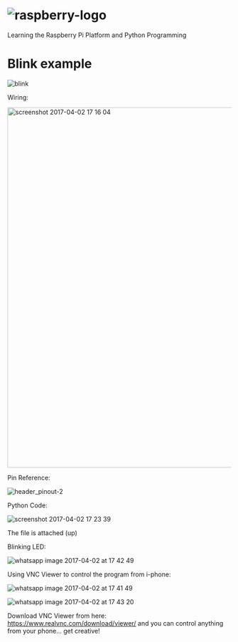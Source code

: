 # ![raspberry-logo](https://cloud.githubusercontent.com/assets/22894897/24567005/2d7de462-1632-11e7-978e-0afaa0e707ae.png)

Learning the Raspberry Pi Platform and Python Programming

# Blink example

![blink](https://cloud.githubusercontent.com/assets/22894897/24591015/3ce471b2-17ce-11e7-8086-0284d7a9dcc4.gif)

Wiring:

<img width="809" alt="screenshot 2017-04-02 17 16 04" src="https://cloud.githubusercontent.com/assets/22894897/24590714/7c959ada-17c8-11e7-8fa7-d6a689882ba7.png">

Pin Reference:

![header_pinout-2](https://cloud.githubusercontent.com/assets/22894897/24590712/70a0ade6-17c8-11e7-8bee-d1370a0c90c5.jpg)

Python Code:

![screenshot 2017-04-02 17 23 39](https://cloud.githubusercontent.com/assets/22894897/24590749/2677c58c-17c9-11e7-975d-485d35c95aab.png)

The file is attached (up)

Blinking LED:

![whatsapp image 2017-04-02 at 17 42 49](https://cloud.githubusercontent.com/assets/22894897/24590903/0dda8e94-17cc-11e7-9e66-e3dab4730d3a.jpeg)

Using VNC Viewer to control the program from i-phone:

![whatsapp image 2017-04-02 at 17 41 49](https://cloud.githubusercontent.com/assets/22894897/24590902/09942084-17cc-11e7-8dc2-abdb8249af2c.jpeg)

![whatsapp image 2017-04-02 at 17 43 20](https://cloud.githubusercontent.com/assets/22894897/24590905/12a9699a-17cc-11e7-8b2c-2034ce222da1.jpeg)

Download VNC Viewer from here: https://www.realvnc.com/download/viewer/ and you can control anything from your phone... get creative!
